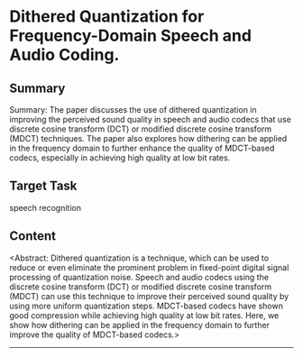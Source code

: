 # Dithered Quantization for Frequency-Domain Speech and Audio Coding.

## Summary

Summary: The paper discusses the use of dithered quantization in improving the perceived sound quality in speech and audio codecs that use discrete cosine transform (DCT) or modified discrete cosine transform (MDCT) techniques. The paper also explores how dithering can be applied in the frequency domain to further enhance the quality of MDCT-based codecs, especially in achieving high quality at low bit rates.


## Target Task

speech recognition

## Content

<Abstract: Dithered quantization is a technique, which can be used to reduce or even eliminate the prominent problem in fixed-point digital signal processing of quantization noise. Speech and audio codecs using the discrete cosine transform (DCT) or modified discrete cosine transform (MDCT) can use this technique to improve their perceived sound quality by using more uniform quantization steps. MDCT-based codecs have shown good compression while achieving high quality at low bit rates. Here, we show how dithering can be applied in the frequency domain to further improve the quality of MDCT-based codecs.>



---

